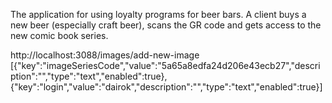 The application for using loyalty programs for beer bars. A client buys a new beer (especially craft beer), scans the GR code and gets access to the new comic book series.


http://localhost:3088/images/add-new-image
[{"key":"imageSeriesCode","value":"5a65a8edfa24d206e43ecb27","description":"","type":"text","enabled":true},{"key":"login","value":"dairok","description":"","type":"text","enabled":true}]
